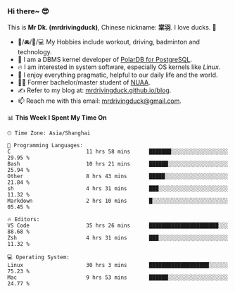 ### Hi there~ 😎

This is **Mr Dk. (mrdrivingduck)**, Chinese nickname: **棠羽**. I love ducks. 🦆

- 💪/🚘/🏸/💻 My Hobbies include workout, driving, badminton and technology.
- 🍊 I am a DBMS kernel developer of [PolarDB for PostgreSQL](https://github.com/ApsaraDB/PolarDB-for-PostgreSQL).
- 🔥 I am interested in system software, especially OS kernels like *Linux*.
- 🔧 I enjoy everything pragmatic, helpful to our daily life and the world.
- 👨‍🎓 Former bachelor/master student of [NUAA](https://en.wikipedia.org/wiki/Nanjing_University_of_Aeronautics_and_Astronautics).
- ✍ Refer to my blog at: [mrdrivingduck.github.io/blog](https://mrdrivingduck.github.io/blog/).
- 📫 Reach me with this email: [mrdrivingduck@gmail.com](mailto:mrdrivingduck@gmail.com).

<!--START_SECTION:waka-->
📊 **This Week I Spent My Time On** 

```text
🕑︎ Time Zone: Asia/Shanghai

💬 Programming Languages: 
C                        11 hrs 58 mins      ███████░░░░░░░░░░░░░░░░░░   29.95 % 
Bash                     10 hrs 21 mins      ██████░░░░░░░░░░░░░░░░░░░   25.94 % 
Other                    8 hrs 43 mins       █████░░░░░░░░░░░░░░░░░░░░   21.84 % 
sh                       4 hrs 31 mins       ███░░░░░░░░░░░░░░░░░░░░░░   11.32 % 
Markdown                 2 hrs 10 mins       █░░░░░░░░░░░░░░░░░░░░░░░░   05.45 % 

🔥 Editors: 
VS Code                  35 hrs 26 mins      ██████████████████████░░░   88.68 % 
Zsh                      4 hrs 31 mins       ███░░░░░░░░░░░░░░░░░░░░░░   11.32 % 

💻 Operating System: 
Linux                    30 hrs 3 mins       ███████████████████░░░░░░   75.23 % 
Mac                      9 hrs 53 mins       ██████░░░░░░░░░░░░░░░░░░░   24.77 % 
```


<!--END_SECTION:waka-->

<!-- ![Mr Dk.'s GitHub Stats](https://github-readme-stats.vercel.app/api?username=mrdrivingduck&count_private&show_icons=true&theme=buefy) -->

<!-- ![Most Used Languages](https://github-readme-stats.vercel.app/api/top-langs/?username=mrdrivingduck&exclude_repo=mips32-CPU,snort-tcp-socket&theme=buefy&layout=compact&langs_count=10) -->


<!--
**mrdrivingduck/mrdrivingduck** is a ✨ _special_ ✨ repository because its `README.md` (this file) appears on your GitHub profile.

Here are some ideas to get you started:

- 🔭 I’m currently working on ...
- 🌱 I’m currently learning ...
- 👯 I’m looking to collaborate on ...
- 🤔 I’m looking for help with ...
- 💬 Ask me about ...
- 📫 How to reach me: ...
- 😄 Pronouns: ...
- ⚡ Fun fact: ...
-->
